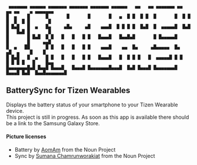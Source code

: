 ﻿```
 ▄▄▄▄▄▄▄ ▄▄▄▄▄▄ ▄▄▄▄▄▄▄ ▄▄▄▄▄▄▄ ▄▄▄▄▄▄▄ ▄▄▄▄▄▄   ▄▄   ▄▄ ▄▄▄▄▄▄▄ ▄▄   ▄▄ ▄▄    ▄ ▄▄▄▄▄▄▄ 
█  ▄    █      █       █       █       █   ▄  █ █  █ █  █       █  █ █  █  █  █ █       █
█ █▄█   █  ▄   █▄     ▄█▄     ▄█    ▄▄▄█  █ █ █ █  █▄█  █  ▄▄▄▄▄█  █▄█  █   █▄█ █       █
█       █ █▄█  █ █   █   █   █ █   █▄▄▄█   █▄▄█▄█       █ █▄▄▄▄▄█       █       █     ▄▄█
█  ▄   ██      █ █   █   █   █ █    ▄▄▄█    ▄▄  █▄     ▄█▄▄▄▄▄  █▄     ▄█  ▄    █    █   
█ █▄█   █  ▄   █ █   █   █   █ █   █▄▄▄█   █  █ █ █   █  ▄▄▄▄▄█ █ █   █ █ █ █   █    █▄▄ 
█▄▄▄▄▄▄▄█▄█ █▄▄█ █▄▄▄█   █▄▄▄█ █▄▄▄▄▄▄▄█▄▄▄█  █▄█ █▄▄▄█ █▄▄▄▄▄▄▄█ █▄▄▄█ █▄█  █▄▄█▄▄▄▄▄▄▄█
```

## BatterySync for Tizen Wearables
Displays the battery status of your smartphone to your Tizen Wearable device.\
This project is still in progress. As soon as this app is available there should be a link to the Samsung Galaxy Store.

#### Picture licenses
* Battery by [AomAm](https://thenounproject.com/aomam/) from the Noun Project
* Sync by [Sumana Chamrunworakiat](https://thenounproject.com/windy.windysky/) from the Noun Project